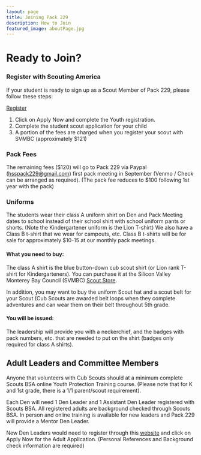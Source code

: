 ```yaml
---
layout: page
title: Joining Pack 229
description: How to Join
featured_image: aboutPage.jpg
---
```


# Ready to Join?

### Register with Scouting America

If your student is ready to sign up as a Scout Member of Pack 229, please follow these steps:

[Register](https://beascout.scouting.org/list/?zip=95120&program%5B0%5D=pack&cubFilter=all&miles=10&unitID=304044)

1. Click on Apply Now and complete the Youth registration.
2. Complete the student scout application for your child
3. A portion of the fees are charged when you register your scout with SVMBC (approximately $121)

### Pack Fees

The remaining fees ($120) will go to Pack 229 via Paypal (hsspack229@gmail.com) first pack meeting in September (Venmo / Check can be arranged as required). (The pack fee reduces to $100 following 1st year with the pack)

### Uniforms

The students wear their class A uniform shirt on Den and Pack Meeting dates to school instead of their school shirt with school uniform pants or shorts. (Note the Kindergartener uniform is the Lion T-shirt) We also have a Class B t-shirt that we wear for campouts, etc. Class B t-shirts will be for sale for approximately $10-15 at our monthly pack meetings.

#### What you need to buy:

The class A shirt is the blue button-down cub scout shirt (or Lion rank T-shirt for Kindergarteners). You can purchase it at the Silicon Valley Monterey Bay Council (SVMBC) [Scout Store](https://www.svmbc.org/scout-shop/).

In addition, you may want to buy the uniform Scout hat and a scout belt for your Scout (Cub Scouts are awarded belt loops when they complete adventures and can wear them on their belt throughout 5th grade.

#### You will be issued:

The leadership will provide you with a neckerchief, and the badges with pack numbers, etc. that are needed to put on the shirt (badges only required for class A shirts).

## Adult Leaders and Committee Members

Anyone that volunteers with Cub Scouts should at a minimum complete Scouts BSA online Youth Protection Training course. (Please note that for K and 1st grade, there is a 1/1 parent/scout requirement).

Each Den will need 1 Den Leader and 1 Assistant Den Leader registered with Scouts BSA. All registered adults are background checked through Scouts BSA. In person and online training is available for new leaders and Pack 229 will provide a Mentor Den Leader.

New Den Leaders would need to register through this [website](https://beascout.scouting.org/list/?zip=95120&program%5B0%5D=pack&cubFilter=all&miles=10&unitID=304044)
 and click on Apply Now for the Adult Application. (Personal References and Background check information are required)
